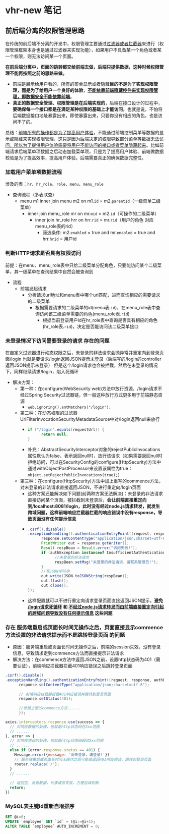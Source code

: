 # vhr-new 笔记

## 前后端分离的权限管理思路
在传统的前后端不分离的开发中，权限管理主要通过<u>过滤器或者拦截器</u>来进行（权限管理框架本身也是通过过滤器来实现功能），如果用户不具备某一个角色或者某一个权限，则无法访问某一个页面。

**在前后端分离中，页面的跳转都交给前端去做，后端只提供数据，这种时候权限管理不能再按照之前的思路来做。**

- 前端是展示给用户看的，所有的菜单显示或者隐藏**目的不是为了实现权限管理，而是为了给用户一个良好的体验**，**<u>不能依靠前端隐藏控件来实现权限管理，即数据安全不能依靠前端</u>**。
- **真正的数据安全管理、权限管理是在后端实现的**，后端在接口设计的过程中，**要确保每一个接口都是在满足某种权限的基础上才能访问**。也就是说，不怕将后端数据接口地址暴露出来，即使暴露出来，只要你没有相应的角色，也是访问不了的。

总结：<u>前端所有的操作都是为了提高用户体验</u>，不能通过前端控制菜单等数据的显示或隐藏来实现权限管理，<u>这只是因为后端决定的权限导致部分菜单等数据无法访问，所以为了提供用户体验需要将用户不能访问的接口或者菜单隐藏起来</u>。比如前端请求后端菜单项数据之后动态加载菜单项，只是为了提高用户体验、前端做数据校验是为了提高效率，提高用户体验，后端需要真正的确保数据完整性。


### 加载用户菜单项数据流程
涉及的表：`hr`、`hr_role`、`role`、`menu`、`menu_role`
- 查询流程（多表联查）
  - menu m1 inner join menu m2 on m1.`id` = m2.`parentId`（一级菜单二级菜单）
    - inner join menu_role mr on mr.`mid` = m2.`id`（可操作的二级菜单）
      - inner join hr_role hrr on hrr.`rid` = mr.`rid`（用户的角色 对应 menu_role表的rid）
        - 筛选条件: m2.`enabled` = true and mr.`enabled` = true and hrr.`hrid` = 用户id


### 判断HTTP请求是否具有权限访问
前提：在menu、menu_role表中只给二级菜单分配角色，只要能访问某个二级菜单，其一级菜单在查询结果中自然会被查询到
- 流程
  - 前端发起请求
    - 分析请求url地址和menu表中哪个url匹配，进而查询相应的需要请求的二级菜单
      - 根据需要请求的二级菜单的id(menu表.`id`)，在menu_role表中查询访问该二级菜单需要的角色(menu_role表.`rid`)
        - 根据当前登录用户id在hr_role表中查询是否具有相应的角色(hr_role表.`rid`)，决定是否能访问该二级菜单接口


### 未登录情况下访问需要登录的请求 存在的问题
在自定义过滤器进行动态权限之后，未登录的非法请求会抛异常并重定向到登录页面/login
也就是要请求/login返回JSON提示未登录（后端写的/login的controller返回JSON提示未登录）
但是这个/login请求也会被拦截，然后在未登录的情况下，同样继续请求/login，陷入死循环
- 解决方案：
  - 第一种：在configure(WebSecurity web)方法中放行资源，/login请求不经过Spring Security过滤器链，但一般这种放行方式更多用于前端静态资源
    - `web.ignoring().antMatchers("/login");`
  - 第二种：在动态权限的过滤器UrlFilterInvocationSecurityMetadataSource中对/login返回null来放行
    - ```java
      if ("/login".equals(requestUrl)) {
            return null;
      }
    - 补充：AbstractSecurityInterceptor对象的rejectPublicInvocations属性默认为false，表示返回null时，放行该请求（如果需要返回null时拒绝访问，可以在SecurityConfig的configure(HttpSecurity)方法中通过withObjectPostProcessor来设置该属性为true：`object.setRejectPublicInvocations(true);`）
  - 第三种：在configure(HttpSecurity)方法中加上重写的commence方法，对未登录的非法请求直接返回JSON，不进行重定向/login页面
    - 这种方案还能解决如下问题(前两种方案无法解决)：未登录的非法请求直接访问某个页面，被拦截到未登录后，**会让前端直接重定向到/localhost:8081/login，此时没有经过node.js请求转发，就发生跨域问题，这样前端响应拦截器拦截的响应错误中没有response，导致页面没有任何提示信息**
    - ```java
      .csrf().disable()
      .exceptionHandling().authenticationEntryPoint((request, response, authException) -> {
            response.setContentType("application/json;charset=utf-8");
            PrintWriter out = response.getWriter();
            Result respBean = Result.error("访问失败!");
            if (authException instanceof InsufficientAuthenticationException) {
                  //未登录的非法请求
                  respBean.setMsg("未登录的非法请求，请联系管理员!");
            }
            //写JSON字符串
            out.write(JSON.toJSONString(respBean));
            out.flush();
            out.close();
      });
    - 这样配置就可以不进行重定向请求登录页面直接返回JSON提示，**避免 <u>/login请求死循环</u> 和 <u>不经过node.js请求转发而由前端直接重定向引起的跨域问题导致没有任何提示信息</u> 这些问题**


### 存在 服务端重启或页面长时间无操作之后，页面直接显示commence方法设置的非法请求提示而不是跳转登录页面 的问题
- 原因：服务端重启或页面长时间无操作之后，前端的session失效，没有登录信息，导致请求走到commence方法而直接提示非法请求
- 解决方法：在commence方法中返回JSON之前，设置http状态码为401（需要认证），前端响应拦截器拦截401响应错误之后跳转登录页面
```java
.csrf().disable()
.exceptionHandling().authenticationEntryPoint((request, response, authException) -> {
      response.setContentType("application/json;charset=utf-8");
      
      // 前端响应拦截器拦截401响应错误并跳转到登录页面
      response.setStatus(401);
      
      //参照上面的commence方法......
      });
```
```javascript
axios.interceptors.response.use(success => {
  // 对响应数据的处理，也就是http状态码在2xx范围
  // ......
}, error => {
  // 对响应错误的处理，也就是http状态码超过2xx范围
  // ......
  else if (error.response.status == 401) {
    Message.error({message: '尚未登录，请登录!'})
    // 服务端重启或页面长时间无操作之后可能会返回401响应错误，跳转到登录页面
    router.replace('/');
  }
  // ......
  
  // 返回空，没有数据，代表请求失败，方便后续判断
  return;
})
```



### MySQL表主键id重新自增排序
```sql
SET @i=0;
UPDATE `employee` SET `id` = (@i:=@i+1);
ALTER TABLE `employee` AUTO_INCREMENT = 0;
```